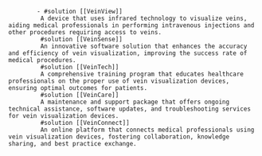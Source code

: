 			- #solution [[VeinView]]
			 A device that uses infrared technology to visualize veins, aiding medical professionals in performing intravenous injections and other procedures requiring access to veins.
			 #solution [[VeinSense]]
			 An innovative software solution that enhances the accuracy and efficiency of vein visualization, improving the success rate of medical procedures.
			 #solution [[VeinTech]]
			 A comprehensive training program that educates healthcare professionals on the proper use of vein visualization devices, ensuring optimal outcomes for patients.
			 #solution [[VeinCare]]
			 A maintenance and support package that offers ongoing technical assistance, software updates, and troubleshooting services for vein visualization devices.
			 #solution [[VeinConnect]]
			 An online platform that connects medical professionals using vein visualization devices, fostering collaboration, knowledge sharing, and best practice exchange.



